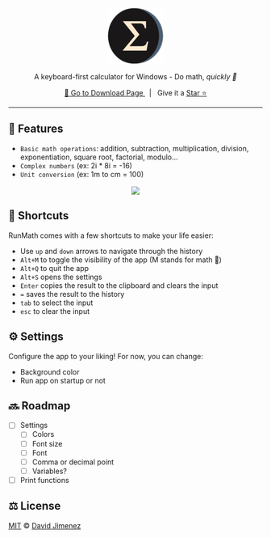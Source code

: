 <p align="center"><img src="./src-tauri/icons/128x128.png" height="110px"/></p>

<h1 align="center" style="margin: 0; display: none">RunMath</h1>

<p align="center">A keyboard-first calculator for Windows - Do math, <i>quickly 🚀</i></p>
<p align="center">
  <a href="https://github.com/dubisdev/runmath/releases/latest" style="margin: 0px;">
    🔗 Go to Download Page 
  </a>
    &nbsp; | &nbsp; Give it a <a href="https://github.com/dubisdev/runmath">Star ⭐</a>
</p>

<hr />

## 🧮 Features

- `Basic math operations`: addition, subtraction, multiplication, division, exponentiation, square root, factorial, modulo...
- `Complex numbers` (ex: 2i * 8i = -16)
- `Unit conversion` (ex: 1m to cm = 100)

<p align="center">
<img src="https://user-images.githubusercontent.com/77246331/215351669-5f3201be-07ea-4a4a-b08a-0104f3c59820.gif" align="center" />

## 🚄 Shortcuts

RunMath comes with a few shortcuts to make your life easier:

- Use `up` and `down` arrows to navigate through the history
- `Alt+M` to toggle the visibility of the app (M stands for math 👀)
- `Alt+Q` to quit the app
- `Alt+S` opens the settings
- `Enter` copies the result to the clipboard and clears the input
- `=` saves the result to the history
- `tab` to select the input
- `esc` to clear the input

## ⚙️ Settings

Configure the app to your liking! For now, you can change:

- Background color
- Run app on startup or not

## 🔜 Roadmap

<!-- TODO - Move this to github projects -->

- [ ] Settings
  - [ ] Colors
  - [ ] Font size
  - [ ] Font
  - [ ] Comma or decimal point
  - [ ] Variables?
- [ ] Print functions

## ⚖️ License

[MIT](./LICENSE.md) © [David Jimenez](https://dubis.dev)

